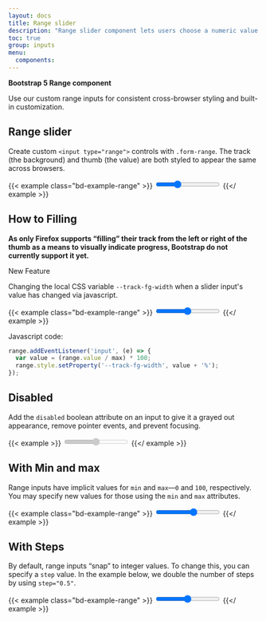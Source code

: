 ```yaml
---
layout: docs
title: Range slider
description: "Range slider component lets users choose a numeric value from the given values on a slider."
toc: true
group: inputs
menu:
  components:
---
```


**Bootstrap 5 Range component**

Use our custom range inputs for consistent cross-browser styling and built-in customization.

## Range slider

Create custom `<input type="range">` controls with `.form-range`. The track (the background) and thumb (the value) are both styled to appear the same across browsers. 

{{< example class="bd-example-range" >}}
<input type="range" class="form-range" id="customRange1"
 value="32" style="--track-fg-width:32%" />
{{</ example >}}

## How to Filling

**As only Firefox supports “filling” their track from the left or right of the thumb as a means to visually indicate progress, Bootstrap do not currently support it yet.**

<span class="lozenge new fs-sm">New Feature</span>

Changing the local CSS variable `--track-fg-width` when a slider input's value has changed via javascript.

{{< example class="bd-example-range" >}}
<input type="range" min="0" max="100" class="form-range"
 value="50" style="--track-fg-width:50%" />
{{</ example >}}

Javascript code:

```js
range.addEventListener('input', (e) => {
  var value = (range.value / max) * 100;
  range.style.setProperty('--track-fg-width', value + '%');
});
```

## Disabled

Add the `disabled` boolean attribute on an input to give it a grayed out appearance, remove pointer events, and prevent focusing.

{{< example >}}
<input type="range" min="0" max="100" class="form-range"
 value="50" style="--track-fg-width:50%" disabled/>
{{</ example >}}

## With Min and max

Range inputs have implicit values for `min` and `max`—`0` and `100`, respectively. You may specify new values for those using the `min` and `max` attributes.

{{< example class="bd-example-range" >}}
<input type="range" class="form-range" min="0" max="5" />
{{</ example >}}

## With Steps

By default, range inputs “snap” to integer values. To change this, you can specify a `step` value. In the example below, we double the number of steps by using `step="0.5"`.


{{< example class="bd-example-range" >}}
<input type="range" class="form-range" min="0" max="5" step="0.5" />
{{</ example >}}